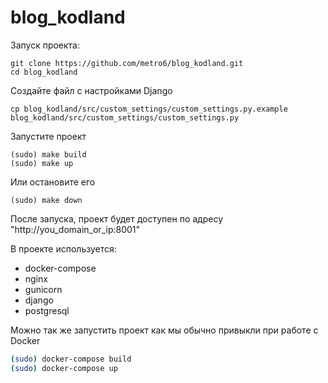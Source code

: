 # blog_kodland

Запуск проекта:
```
git clone https://github.com/metro6/blog_kodland.git
cd blog_kodland
```
Создайте файл с настройками Django
```
cp blog_kodland/src/custom_settings/custom_settings.py.example blog_kodland/src/custom_settings/custom_settings.py
```

Запустите проект
```
(sudo) make build
(sudo) make up
```

Или остановите его
```
(sudo) make down
```

После запуска, проект будет доступен по адресу "http://you_domain_or_ip:8001"

В проекте используется:
- docker-compose
- nginx
- gunicorn
- django
- postgresql

Можно так же запустить проект как мы обычно привыкли при работе с Docker
```bash
(sudo) docker-compose build
(sudo) docker-compose up
```
